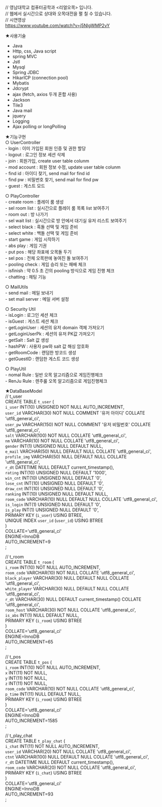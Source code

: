 
// 영남대학교 컴퓨터공학과  <리얼오목> 입니다.   
// 웹에서 실시간으로 상대와 오목대전을 펼 칠 수 있습니다.   
// 시연영상   
https://www.youtube.com/watch?v=j5NlgWMP2vY

★사용기술
-	Java
-	Http, css, Java script
-	spring MVC
-	Jstl
-	Mysql
-	Spring JDBC
-	HikarICP (connection pool) 
-	Mybatis
-	Jdcrypt 
-	ajax (fetch, axios 두개 혼합 사용)
-	Jackson
-	Tile3
-	Java mail 
-	jquery
-	Logging
-	Ajax polling or longPolling 

★기능구현   
  ○ UserController   
     - login : 이미 가입된 회원 인증 및 권한 할당   
     - logout : 로그인 정보 세션 삭제   
     - join : 회원가입, create user table colunm   
     - mod account : 회원 정보 수정, update user table colunm   
     - find id : 아이디 찾기, send mail for find id   
     - find pw : 비밀번호 찾기, send mail for find pw   
     - guest : 게스트 모드

  ○ PlayController   
    - create room : 플레이 룸 생성   
     - sel room list : 실시간으로 플레이 룸 목록 list 보여주기   
     - room out : 방 나가기   
     - sel wait list : 실시간으로 방 안에서 대기실 유저 리스트 보여주기   
     - select black : 흑돌 선택 및 게임 준비   
     - select white : 백돌 선택 및 게임 준비   
     - start game : 게임 시작하기   
     - abs play : 게임 기권   
     - put pos : 해당 좌표에 오목돌 두기   
     - sel pos : 전체 오목판에 놓여진 돌 보여주기   
     - pooling check : 게임 승리 또는 패배 체크   
     - isfinish : 약 0.5 초 간의 pooling 방식으로 게임 진행 체크   
     - chatting : 채팅 기능    

  ○ MailUtils   
     - send mail : 메일 보내기   
     - set mail server : 메일 서버 설정   

  ○ Security Util   
     - isLogin : 로그인 세션 체크   
     - isGuest : 게스트 세션 체크   
     - getLoginUser : 세션의 유저 domain 객체 가져오기   
     - getLoginUserPk : 세션의 유저 PK값 가져오기   
     - getSalt : Salt 값 생성   
     - hashPW : 사용자 pw와 salt 값 해싱 암호화   
     - getRoomCode : 랜덤한 방코드 생성   
     - getGuestID : 랜덤한 게스트 코드 생성   

  ○ PlayUtil   
    - nomal Rule : 일반 오목 알고리즘으로 게임진행체크   
    - RenJu Rule : 렌주룰 오목 알고리즘으로 게임진행체크   

★DataBaseModel   
  // t_user   
    CREATE TABLE `t_user` (   
      `i_user` INT(10) UNSIGNED NOT NULL AUTO_INCREMENT,   
      `user_id` VARCHAR(30) NOT NULL COMMENT '유저 아이디' COLLATE 'utf8_general_ci',   
      `user_pw` VARCHAR(150) NOT NULL COMMENT '유저 비밀번호' COLLATE 'utf8_general_ci',   
      `salt` VARCHAR(100) NOT NULL COLLATE 'utf8_general_ci',   
      `nm` VARCHAR(10) NOT NULL COLLATE 'utf8_general_ci',   
      `gender` INT(1) UNSIGNED NULL DEFAULT NULL,   
      `e_mail` VARCHAR(50) NULL DEFAULT NULL COLLATE 'utf8_general_ci',   
      `profile_img` VARCHAR(50) NULL DEFAULT NULL COLLATE 'utf8_general_ci',   
      `r_dt` DATETIME NULL DEFAULT current_timestamp(),   
      `rating` INT(10) UNSIGNED NULL DEFAULT '1000',   
      `win_cnt` INT(10) UNSIGNED NULL DEFAULT '0',   
      `lose_cnt` INT(10) UNSIGNED NULL DEFAULT '0',   
      `draw_cnt` INT(10) UNSIGNED NULL DEFAULT '0',   
      `ranking` INT(10) UNSIGNED NULL DEFAULT NULL,   
      `room_code` VARCHAR(10) NULL DEFAULT NULL COLLATE 'utf8_general_ci',   
      `is_login` INT(1) UNSIGNED NULL DEFAULT '0',   
      `is_play` INT(1) UNSIGNED NULL DEFAULT '0',   
      PRIMARY KEY (`i_user`) USING BTREE,   
      UNIQUE INDEX `user_id` (`user_id`) USING BTREE   
    )   
    COLLATE='utf8_general_ci'   
    ENGINE=InnoDB   
    AUTO_INCREMENT=9   
    ;   

  // t_room   
    CREATE TABLE `t_room` (   
      `i_room` INT(10) NOT NULL AUTO_INCREMENT,   
      `room_code` VARCHAR(10) NOT NULL COLLATE 'utf8_general_ci',   
      `black_player` VARCHAR(30) NULL DEFAULT NULL COLLATE 'utf8_general_ci',   
      `white_player` VARCHAR(30) NULL DEFAULT NULL COLLATE 'utf8_general_ci',   
      `r_dt` VARCHAR(30) NULL DEFAULT current_timestamp() COLLATE 'utf8_general_ci',   
      `room_host` VARCHAR(30) NOT NULL COLLATE 'utf8_general_ci',   
      `is_abs` INT(1) NULL DEFAULT NULL,   
      PRIMARY KEY (`i_room`) USING BTREE   
    )   
    COLLATE='utf8_general_ci'   
    ENGINE=InnoDB   
    AUTO_INCREMENT=65   
    ;   

  // t_pos   
    CREATE TABLE `t_pos` (   
      `i_room` INT(10) NOT NULL AUTO_INCREMENT,   
      `x` INT(11) NOT NULL,   
      `y` INT(11) NOT NULL,   
      `z` INT(11) NOT NULL,   
      `room_code` VARCHAR(10) NOT NULL COLLATE 'utf8_general_ci',   
      `p_time` INT(11) NULL DEFAULT NULL,   
      PRIMARY KEY (`i_room`) USING BTREE   
    )   
    COLLATE='utf8_general_ci'   
    ENGINE=InnoDB   
    AUTO_INCREMENT=1585   
    ;   

  // t_play_chat   
    CREATE TABLE `t_play_chat` (   
      `i_chat` INT(11) NOT NULL AUTO_INCREMENT,   
      `user_id` VARCHAR(20) NOT NULL COLLATE 'utf8_general_ci',   
      `ctnt` VARCHAR(100) NULL DEFAULT NULL COLLATE 'utf8_general_ci',   
      `r_dt` DATETIME NULL DEFAULT current_timestamp(),   
      `room_code` VARCHAR(20) NOT NULL COLLATE 'utf8_general_ci',   
      PRIMARY KEY (`i_chat`) USING BTREE   
    )   
    COLLATE='utf8_general_ci'   
    ENGINE=InnoDB   
    AUTO_INCREMENT=93   
    ;   




